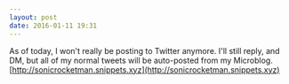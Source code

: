 ```yaml
---
layout: post
date: 2016-01-11 19:31
---
```

As of today, I won't really be posting to Twitter anymore. I'll still reply, and DM, but all of my normal tweets will be auto-posted from my Microblog. 
[http://sonicrocketman.snippets.xyz](http://sonicrocketman.snippets.xyz)
